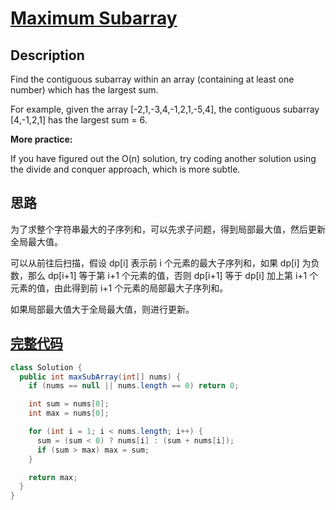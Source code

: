 # [Maximum Subarray][title]

## Description

Find the contiguous subarray within an array (containing at least one number) which has the largest sum.

For example, given the array [-2,1,-3,4,-1,2,1,-5,4],
the contiguous subarray [4,-1,2,1] has the largest sum = 6.

**More practice:**

If you have figured out the O(n) solution, try coding another solution using the divide and conquer approach, which is more subtle.

## 思路

为了求整个字符串最大的子序列和，可以先求子问题，得到局部最大值，然后更新全局最大值。

可以从前往后扫描，假设 dp[i] 表示前 i 个元素的最大子序列和，如果 dp[i] 为负数，那么 dp[i+1] 等于第 i+1 个元素的值，否则 dp[i+1] 等于 dp[i] 加上第 i+1 个元素的值，由此得到前 i+1 个元素的局部最大子序列和。

如果局部最大值大于全局最大值，则进行更新。

## [完整代码][src]

```java
class Solution {
  public int maxSubArray(int[] nums) {
    if (nums == null || nums.length == 0) return 0;

    int sum = nums[0];
    int max = nums[0];

    for (int i = 1; i < nums.length; i++) {
      sum = (sum < 0) ? nums[i] : (sum + nums[i]);
      if (sum > max) max = sum;
    }

    return max;
  }
}
```

[title]: https://leetcode.com/problems/maximum-subarray
[src]: https://github.com/andavid/leetcode-java/blob/master/src/com/andavid/leetcode/_053/Solution.java
